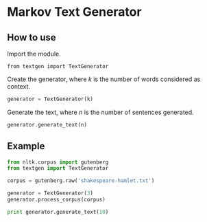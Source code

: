 Markov Text Generator
=====================

## How to use

Import the module.

```
from textgen import TextGenerator
```

Create the generator, where *k* is the number of words considered as context.

```python
generator = TextGenerator(k)
```

Generate the text, where *n* is the number of sentences generated.

```python
generator.generate_text(n)
```

## Example

```python
from nltk.corpus import gutenberg
from textgen import TextGenerator

corpus = gutenberg.raw('shakespeare-hamlet.txt')

generator = TextGenerator(3)
generator.process_corpus(corpus)

print generator.generate_text(10)
```
